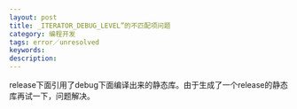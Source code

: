 ```yaml
---
layout: post
title: _ITERATOR_DEBUG_LEVEL”的不匹配项问题  
category: 编程开发
tags: error／unresolved
keywords: 
description: 
---
```


 release下面引用了debug下面编译出来的静态库。由于生成了一个release的静态库再试一下，问题解决。








